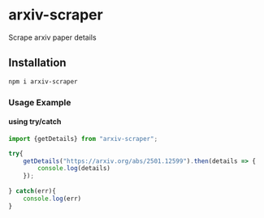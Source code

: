 # arxiv-scraper
Scrape arxiv paper details

## Installation

```sh
npm i arxiv-scraper
```

### Usage Example
#### using try/catch
```js
import {getDetails} from "arxiv-scraper";

try{
    getDetails("https://arxiv.org/abs/2501.12599").then(details => {
        console.log(details)
    });
    
} catch(err){
    console.log(err)
}
```
